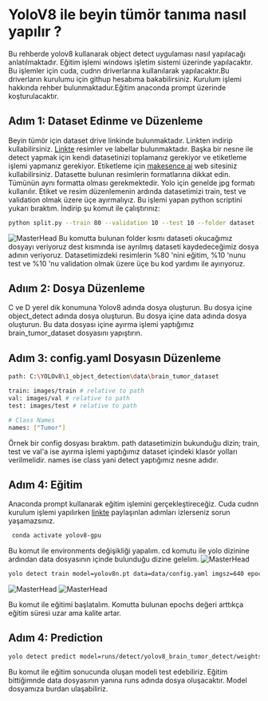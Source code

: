 # YoloV8 ile beyin tümör tanıma nasıl yapılır ?
Bu rehberde yolov8 kullanarak object detect uygulaması nasıl yapılacağı anlatılmaktadır. Eğitim işlemi windows işletim sistemi üzerinde yapılacaktır. Bu işlemler için cuda, cudnn driverlarına kullanılarak yapılacaktır.Bu driverların kurulumu için githup hesabıma bakabilirsiniz. Kurulum işlemi hakkında rehber bulunmaktadur.Eğitim anaconda prompt üzerinde koşturulacaktır.
## Adım 1: Dataset Edinme ve Düzenleme
Beyin tümör için dataset drive linkinde bulunmaktadır. Linkten indirip kullabilirsiniz. [Linkte](https://drive.google.com/drive/folders/1D6wuY5n3d5Bmyx1kIfVYnfzfyr_3zqJ2?usp=sharing) resimler ve labellar bulunmaktadır. 
Başka bir nesne ile detect yapmak için kendi datasetinizi toplamanız gerekiyor ve etiketleme işlemi yapmanız gerekiyor. Etiketleme için [makesence ai](https://www.makesense.ai/)  web sitesiniz kullabilirsiniz.
Datasette bulunan resimlerin formatlarına dikkat edin. Tümünün aynı formatta olması gerekmektedir. Yolo için genelde jpg formatı kullanılır. Etiket ve resim düzenlemenin ardında datasetimizi train, test ve validation olmak üzere üçe ayırmalıyız.
Bu işlemi yapan python scriptini yukarı bıraktım. İndirip şu komut ile çalıştırınız:
```bash
python split.py --train 80 --validation 10 --test 10 --folder dataset --dest brain_tumor_dataset
```
![MasterHead](https://github.com/VeliYarar/Brain-Tumor-Detection-with-YOLOv8/blob/main/dataset%20ay%C4%B1rma.png)
Bu komutta bulunan folder kısmı dataseti okucağımız dosyayı veriyoruz dest kısmında ise ayrılmış dataseti kaydedeceğimiz dosya adının veriyoruz.
Datasetimizdeki resimlerin %80 'nini eğitim, %10 'nunu test ve %10 'nu validation olmak üzere üçe bu kod yardımı ile ayırıyoruz.
## Adıım 2: Dosya Düzenleme
C ve D yerel dik konumuna Yolov8 adında dosya oluşturun. Bu dosya içine object_detect adında dosya oluşturun. Bu dosya içine data adında dosya oluşturun. Bu data dosyası içine ayırma işlemi yaptığımız brain_tumor_dataset dosyasını yapıştırın.

## Adım 3: config.yaml Dosyasın Düzenleme

```bash
path: C:\YOLOv8\1_object_detection\data\brain_tumor_dataset

train: images/train # relative to path
val: images/val # relative to path
test: images/test # relative to path

# Class Names
names: ["Tumor"]

```
Örnek bir config dosyası bıraktım.
path datasetimizin bukunduğu dizin; train, test ve val'a ise ayırma işlemi yaptığımız dataset içindeki klasör yolları verilmelidir. names ise class yani detect yaptığımız nesne adıdır.

## Adım 4: Eğitim
Anaconda prompt kullanarak eğitim işlemini gerçekleştireceğiz. Cuda cudnn kurulum işlemi yapılırken [linkte](https://github.com/VeliYarar/CUDA-ve-CuDNN-Windowsa-nasil-kurulur) paylaşınlan adımları izlerseniz sorun yaşamazsınız.

```bash
 conda activate yolov8-gpu
```
Bu komut ile environments değişikliği yapalım. 
cd komutu ile yolo dizinine ardından data dosyasının içinde bulunduğu dizine gelelim.
![MasterHead](https://github.com/VeliYarar/Brain-Tumor-Detection-with-YOLOv8/blob/main/e%C4%9Fitim%20ba%C5%9Flatma.png)


```bash
yolo detect train model=yolov8n.pt data=data/config.yaml imgsz=640 epochs=10 name=yolov8_tumor_detection
```
![MasterHead](https://github.com/VeliYarar/Brain-Tumor-Detection-with-YOLOv8/blob/main/e%C4%9Fitim.png)
![MasterHead](https://github.com/VeliYarar/Brain-Tumor-Detection-with-YOLOv8/blob/main/e%C4%9Fitim2.png)

Bu komut ile eğitimi başlatalım. Komutta bulunan epochs değeri arttıkça eğitim süresi uzar ama kalite artar.
## Adım 4: Prediction
```bash
yolo detect predict model=runs/detect/yolov8_brain_tumor_detect/weights/best.pt source=inference save=True
```
Bu komut ile eğitim sonucunda oluşan modeli test edebiliriz. Eğitim bittiğimnde data dosyasının yanına runs adında dosya oluşacaktır. Model dosyamıza burdan  ulaşabiliriz.
